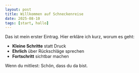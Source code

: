 ```yaml
---
layout: post
title: Willkommen auf Schneckenreise
date: 2025-08-10
tags: [start, hallo]
---
```


Das ist mein erster Eintrag. Hier erkläre ich kurz, worum es geht:

- **Kleine Schritte** statt Druck  
- **Ehrlich** über Rückschläge sprechen  
- **Fortschritt** sichtbar machen

Wenn du mitliest: Schön, dass du da bist.
